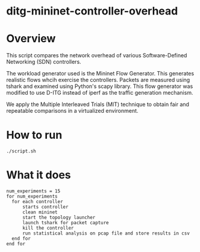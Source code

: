 # ditg-mininet-controller-overhead



# Overview
This script compares the network overhead of various Software-Defined Networking (SDN) controllers. 

The workload generator used is the Mininet Flow Generator. This generates realistic flows whcih exercise the controllers. Packets are measured using tshark and examined using Python's scapy library. This flow generator was modified to use D-ITG instead of iperf as the traffic generation mechanism.

We apply the Multiple Interleaved Trials (MIT) technique to obtain fair and repeatable comparisons in a virtualized environment. 

# How to run

```
./script.sh
```

# What it does

```
num_experiments = 15
for num_experiments
  for each controller
      starts controller
      clean mininet
      start the topology launcher
      launch tshark for packet capture
      kill the controller
      run statistical analysis on pcap file and store results in csv
  end for
end for
```
